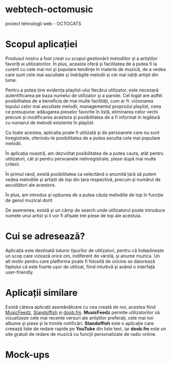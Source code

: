 # webtech-octomusic
proiect tehnologii web - OCTOCATS

# Scopul aplicației

  Produsul nostru a fost creat cu scopul gestionării melodiilor și a artiștilor favoriți ai utilizatorilor. În plus, aceasta oferă și facilitatea de a putea fi la curent cu cele mai noi și populare tendințe în materie de muzică, de a vedea care sunt cele mai ascultate și îndrăgite melodii și cei mai iubiți artiști din lume.
   
   Pentru a putea ține evidența playlist-ului fiecărui utilizator, este necesară autentificarea pe baza numelui de utilizator și a parolei. Cel logat are astfel posibilitatea de a beneficia de mai multe facilități, cum ar fi: vizionarea topului celor mai ascultate melodii, managementul propriului playlist, ceea ce presupune: adăugarea pieselor favorite în listă, eliminarea celor vechi precum și modificarea acestora și posibilitatea de a fi informat în legătură cu numarul de melodii existente în playlist.
   
   Cu toate acestea, aplicatia poate fi utilizată și de persoanele care nu sunt înregistrate, oferindu-le posibilitatea de a putea asculta cele mai populare melodii.
   
   În aplicația noastră, am dezvoltat posibilitatea de a putea cauta, atât pentru utilizatori, cât și pentru persoanele neînregistrate, piese după mai multe criterii.
   
   În primul rand, există posibilitatea ca selectând o anumită țară să putem vedea melodiile și artiștii de top din țara respectivă, precum și numărul de ascultători ale acestora. 
   
   În plus, am introdus și opțiunea de a putea căuta melodiile de top în funcție de genul muzical dorit.
   
   De asemenea, există și un câmp de search unde utilizatorul poate introduce numele unui artist și îi vor fi afișate trei piese de top ale acestuia. 


# Cui se adresează?

Aplicația este destinată tuturor tipurilor de utilizatori, pentru că îndeplinește un scop care vizează orice om, indiferent de vârstă, și anume muzica. Un alt motiv pentru care platforma poate fi folosită de oricine se datorează faptului că este foarte ușor de utilizat, fiind intuitivă și având o interfață user-friendly.


# Aplicații similare

Există câteva aplicații asemănătoare cu cea creată de noi, acestea fiind [MusicFeedz](https://musicfeedz.com/), [Standoffish](http://standoffish.com/) și [doob.fm](http://www.doob.fm/). **MusicFeedz** permite utilizatorilor să vizualizeze cele mai recente versuri ale artiștilor preferați, cele mai noi albume și piese și le trimite notificări. **Standoffish** este o aplicație care creează liste de redare rapide pe **YouTube** din liste text, iar **doob.fm** este un site gratuit de redare de muzică cu funcții personalizate de radio online.


# Mock-ups

